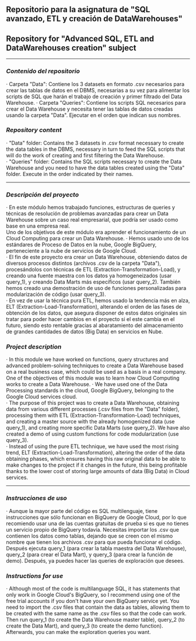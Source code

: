## Repositorio para la asignatura de "SQL avanzado, ETL y creación de DataWarehouses"  
## Repository for "Advanced SQL, ETL and DataWarehouses creation" subject  
 ---
### *Contenido del repositorio*  
 · Carpeta "Data": Contiene los 3 datasets en formato .csv necesarios para crear las tablas de datos en el DBMS, necesarias a su vez para alimentar los scripts de SQL que harán el trabajo de creación y primer filtrado del Data Warehouse.
 · Carpeta "Queries": Contiene los scripts SQL necesarios para crear el Data Warehouse y necesita tener las tablas de datos creadas usando la carpeta "Data". Ejecutar en el orden que indican sus nombres.  

### *Repository content*  
 · "Data" folder: Contains the 3 datasets in .csv format necessary to create the data tables in the DBMS, necessary in turn to feed the SQL scripts that will do the work of creating and first filtering the Data Warehouse.  
 · "Queries" folder: Contains the SQL scripts necessary to create the Data Warehouse and you need to have the data tables created using the "Data" folder. Execute in the order indicated by their names.

 ---  
### *Descripción del proyecto*
 · En este módulo hemos trabajado funciones, estructuras de queries y técnicas de resolución de problemas avanzadas para crear un Data Warehouse sobre un caso real empresarial, que podría ser usado como base en una empresa real.  
 Uno de los objetivos de este módulo era aprender el funcionamiento de un Cloud Computing para crear un Data Warehouse. · Hemos usado uno de los estándares de Proceso de Datos en la nube, Google BigQuery, perteneciente a la nube de servicios de Google Cloud.  
 · El fin de este proyecto era crear un Data Warehouse, obteniendo datos de diversos procesos distintos (archivos .csv de la carpeta "Data"), procesándolos con técnicas de ETL (Extraction-Transformation-Load), y creando una fuente maestra con los datos ya homogeneizados (usar query_1), y creando Data Marts más específicos (usar query_2). También hemos creado una demostración de uso de funciones personalizadas para modularización de código (usar query_3).  
 · En vez de usar la técnica pura ETL, hemos usado la tendencia más en alza, ELT (Extraction-Load-Transformation), alterando el orden de las fases de obtención de los datos, que asegura disponer de estos datos originales sin tratar para poder hacer cambios en el proyecto si el este cambia en el futuro, siendo esto rentable gracias al abaratamiento del almacenamiento de grandes cantidades de datos (Big Data) en servicios en Nube.  

### *Project description*  
· In this module we have worked on functions, query structures and advanced problem-solving techniques to create a Data Warehouse based on a real business case, which could be used as a basis in a real company.  
One of the objectives of this module was to learn how Cloud Computing works to create a Data Warehouse.
· We have used one of the Data Processing standards in the cloud, Google BigQuery, belonging to the Google Cloud services cloud.  
· The purpose of this project was to create a Data Warehouse, obtaining data from various different processes (.csv files from the "Data" folder), processing them with ETL (Extraction-Transformation-Load) techniques, and creating a master source with the already homogenized data (use query_1), and creating more specific Data Marts (use query_2). We have also created a demo of using custom functions for code modularization (use query_3).  
· Instead of using the pure ETL technique, we have used the most rising trend, ELT (Extraction-Load-Transformation), altering the order of the data obtaining phases, which ensures having this raw original data to be able to make changes to the project if it changes in the future, this being profitable thanks to the lower cost of storing large amounts of data (Big Data) in Cloud services.  

---  
### *Instrucciones de uso*
· Aunque la mayor parte del código es SQL multilenguaje, tiene instrucciones que sólo funcionan en BigQuery de Google Cloud, por lo que recomiendo usar una de las cuentas gratuitas de prueba si es que no tienes un servicio propio de BigQuery todavía. Necesitas importar los .csv que contienen los datos como tablas, dejando que se creen con el mismo nombre que tienen los archivos .csv para que pueda funcionar el código. Después ejecuta query_1 (para crear la tabla maestra del Data Warehouse), query_2 (para crear el Data Mart), y query_3 (para crear la función de demo). Después, ya puedes hacer las queries de exploración que desees.


### *Instructions for use*  
· Although most of the code is multilanguage SQL, it has statements that only work in Google Cloud's BigQuery, so I recommend using one of the free trial accounts if you don't have your own BigQuery service yet. You need to import the .csv files that contain the data as tables, allowing them to be created with the same name as the .csv files so that the code can work. Then run query_1 (to create the Data Warehouse master table), query_2 (to create the Data Mart), and query_3 (to create the demo function). Afterwards, you can make the exploration queries you want.  
